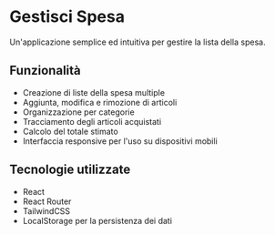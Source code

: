# Gestisci Spesa

Un'applicazione semplice ed intuitiva per gestire la lista della spesa.

## Funzionalità

- Creazione di liste della spesa multiple
- Aggiunta, modifica e rimozione di articoli
- Organizzazione per categorie
- Tracciamento degli articoli acquistati
- Calcolo del totale stimato
- Interfaccia responsive per l'uso su dispositivi mobili

## Tecnologie utilizzate

- React
- React Router
- TailwindCSS
- LocalStorage per la persistenza dei dati